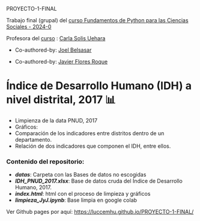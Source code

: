  PROYECTO-1-FINAL
 
Trabajo final (grupal) del [curso Fundamentos de Python para las Ciencias Sociales - 2024-0](https://github.com/luccemhu/python_para_las_ccss)

Profesora del [curso](https://github.com/ccsuehara/python_para_las_ccss) : [Carla Solis Uehara](https://github.com/ccsuehara)

-  Co-authored-by: [Joel Belsasar](https://github.com/luccemhu)

-  Co-authored-by: [Javier Flores Roque](https://github.com/javi902)


# Índice de Desarrollo Humano (IDH) a nivel distrital, 2017 :bar_chart:

- Limpienza de la data PNUD, 2017
- Gráficos: 
-  Comparación de los indicadores entre distritos dentro de un departamento.  
-  Relación de dos indicadores que componen el IDH, entre ellos.  

### Contenido del repositorio:

- ***datas***: Carpeta con las Bases de datos no escogidas 
- ***IDH_PNUD_2017.xlsx***: Base de datos cruda del Índice de Desarrollo Humano, 2017.
- ***index.html***: html con el proceso de limpieza y gráficos 
- ***limpieza_JyJ.ipynb***: Base limpia en google colab

Ver Github pages por aquí: <https://luccemhu.github.io/PROYECTO-1-FINAL/>
